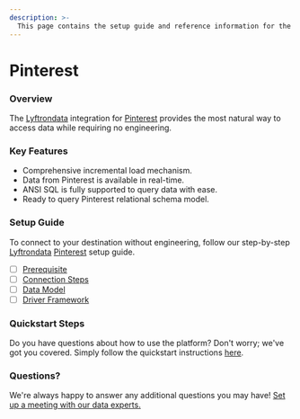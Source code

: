 ```yaml
---
description: >-
  This page contains the setup guide and reference information for the Pinterest source connector.
---
```


# Pinterest

### Overview

The [Lyftrondata](https://www.lyftrondata.com/) integration for [Pinterest](https://www.lyftrondata.com/integration/marketing-analytics/pinterest/) provides the most natural way to access data while requiring no engineering.

### Key Features

* Comprehensive incremental load mechanism.
* Data from Pinterest is available in real-time.&#x20;
* ANSI SQL is fully supported to query data with ease.
* Ready to query Pinterest relational schema model.

### Setup Guide

To connect to your destination without engineering, follow our step-by-step [Lyftrondata](https://www.lyftrondata.com/)  [Pinterest](https://www.lyftrondata.com/integration/marketing-analytics/pinterest/) setup guide.

* [ ] [Prerequisite](prerequisite.md)
* [ ] [Connection Steps](connection-steps.md)
* [ ] [Data Model](data-model/erd.md)
* [ ] [Driver Framework](driver-framework/)

### Quickstart Steps

Do you have questions about how to use the platform? Don't worry; we've got you covered. Simply follow the quickstart instructions [here](../README.md).

### Questions? <a href="#questions" id="questions"></a>

We're always happy to answer any additional questions you may have! [Set up a meeting with our data experts.](https://www.lyftrondata.com/book-a-meeting/)

